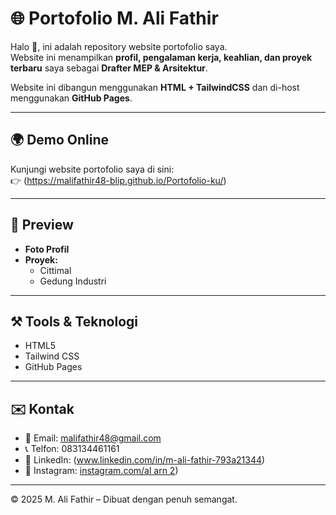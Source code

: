 # 🌐 Portofolio M. Ali Fathir

Halo 👋, ini adalah repository website portofolio saya.  
Website ini menampilkan **profil, pengalaman kerja, keahlian, dan proyek terbaru** saya sebagai **Drafter MEP & Arsitektur**.  

Website ini dibangun menggunakan **HTML + TailwindCSS** dan di-host menggunakan **GitHub Pages**.

---

## 🌍 Demo Online
Kunjungi website portofolio saya di sini:  
👉 (https://malifathir48-blip.github.io/Portofolio-ku/)

---

## 📸 Preview
- **Foto Profil**
- **Proyek:**
  - Cittimal
  - Gedung Industri

---

## ⚒️ Tools & Teknologi
- HTML5
- Tailwind CSS
- GitHub Pages

---

## ✉️ Kontak
- 📧 Email: malifathir48@gmail.com  
- 📞 Telfon: 083134461161
- 🔗 LinkedIn: (www.linkedin.com/in/m-ali-fathir-793a21344)  
- 📸 Instagram: [instagram.com/al arn 2](https://www.instagram.com/al_arn_2?igsh=YjRubW50aXpmcDFj))

---

© 2025 M. Ali Fathir – Dibuat dengan penuh semangat.

